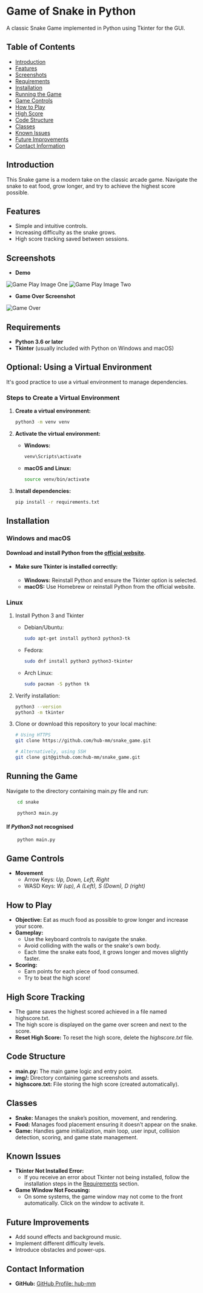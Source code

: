 # Game of Snake in Python
A classic Snake Game implemented in Python using Tkinter for the GUI.

## Table of Contents
- [Introduction](#introduction)
- [Features](#features)
- [Screenshots](#screenshots)
- [Requirements](#requirements)
- [Installation](#installation)
- [Running the Game](#running-the-game)
- [Game Controls](#game-controls)
- [How to Play](#how-to-play)
- [High Score](#high-score-tracking)
- [Code Structure](#code-structure)
- [Classes](#classes)
- [Known Issues](#known-issues)
- [Future Improvements](#future-improvements)
- [Contact Information](#contact-information)

## Introduction
This Snake game is a modern take on the classic arcade game.
Navigate the snake to eat food, grow longer, and try to achieve the highest score possible.

## Features
- Simple and intuitive controls.
- Increasing difficulty as the snake grows.
- High score tracking saved between sessions.

## Screenshots
- **Demo**

![Game Play Image One](./img/game_play_1.png)
![Game Play Image Two](./img/game_play_2.png)


- **Game Over Screenshot**

![Game Over](./img/game_over.png)

## Requirements
- **Python 3.6 or later**
- **Tkinter** (usually included with Python on Windows and macOS)

## Optional: Using a Virtual Environment

It's good practice to use a virtual environment to manage dependencies.

### Steps to Create a Virtual Environment

1. **Create a virtual environment:**
    ```bash
    python3 -m venv venv
    ```
2. **Activate the virtual environment:**
    - **Windows:**
        ```bash
        venv\Scripts\activate
        ```
    - **macOS and Linux:**
        ```bash
        source venv/bin/activate
        ```

3. **Install dependencies:**
    ```bash
    pip install -r requirements.txt
    ```

## Installation
### Windows and macOS
#### Download and install Python from the [official website](https://www.python.org/downloads/).

- #### **Make sure Tkinter is installed correctly:**
  - **Windows:** Reinstall Python and ensure the Tkinter option is selected.
  - **macOS:** Use Homebrew or reinstall Python from the official website.

### Linux
1. Install Python 3 and Tkinter
   - Debian/Ubuntu:
       ```bash
       sudo apt-get install python3 python3-tk
       ```
   - Fedora:
       ```bash
       sudo dnf install python3 python3-tkinter
       ```
   - Arch Linux:
       ```bash
       sudo pacman -S python tk
       ```
2. Verify installation:
    ```bash
    python3 --version
    python3 -m tkinter
    ```

3. Clone or download this repository to your local machine:
    ```bash
    # Using HTTPS
    git clone https://github.com/hub-mm/snake_game.git

    # Alternatively, using SSH
    git clone git@github.com:hub-mm/snake_game.git
    ```

## Running the Game
Navigate to the directory containing main.py file and run:
```bash
    cd snake
```

```bash
    python3 main.py
```
#### If *Python3* not recognised
```bash
    python main.py
```

## Game Controls
- **Movement**
    - Arrow Keys: *Up, Down, Left, Right*
    - WASD Keys: *W (up), A (Left), S (Down), D (right)*

## How to Play
- **Objective:** Eat as much food as possible to grow longer and increase your score.
- **Gameplay:**
  - Use the keyboard controls to navigate the snake.
  - Avoid colliding with the walls or the snake's own body.
  - Each time the snake eats food, it grows longer and moves slightly faster.
- **Scoring:**
  - Earn points for each piece of food consumed.
  - Try to beat the high score!

## High Score Tracking
- The game saves the highest scored achieved in a file named highscore.txt.
- The high score is displayed on the game over screen and next to the score.
- **Reset High Score:** To reset the high score, delete the *highscore.txt* file.

## Code Structure
- **main.py:** The main game logic and entry point.
- **img/:** Directory containing game screenshots and assets.
- **highscore.txt:** File storing the high score (created automatically).

## Classes
- **Snake:** Manages the snake’s position, movement, and rendering.
- **Food:** Manages food placement ensuring it doesn’t appear on the snake.
- **Game:** Handles game initialization, main loop, user input, collision detection, scoring, and game state management.

## Known Issues
- **Tkinter Not Installed Error:**
  - If you receive an error about Tkinter not being installed, 
    follow the installation steps in the [Requirements](#Requirements) section.
- **Game Window Not Focusing:**
  - On some systems, the game window may not come to the front automatically.
    Click on the window to activate it.

## Future Improvements
- Add sound effects and background music.
- Implement different difficulty levels.
- Introduce obstacles and power-ups.

## Contact Information
- **GitHub:** [GitHub Profile: hub-mm](https://github.com/hub-mm) 